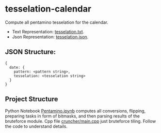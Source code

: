 # tesselation-calendar

Compute all pentamino tesselation for the calendar.

* Text Representation: [tesselation.txt](https://github.com/vsevolod-oparin/tesselation-calendar/blob/main/tessellation.txt).
* Json Representation: [tesselation.json](https://github.com/vsevolod-oparin/tesselation-calendar/blob/main/tessellation.json).

## JSON Structure:
```
{
  date: {
    pattern: <pattern string>,
    tesselation: <tesselation string>
  }
}
```

## Project Structure

Python Notebook [Pentamino.ipynb](https://github.com/vsevolod-oparin/tesselation-calendar/blob/main/Pentamino.ipynb) computes all conversions, flipping, preparing tasks in form of bitmasks, and then parsing results of the bruteforce module. Cpp file [cruncher/main.cpp](https://github.com/vsevolod-oparin/tesselation-calendar/blob/main/cruncher/main.cpp) just bruteforce tiling. Follow the code to understand details.
